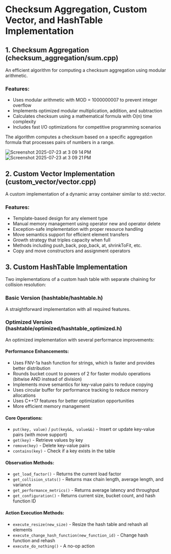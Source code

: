 # Checksum Aggregation, Custom Vector, and HashTable Implementation

## 1. Checksum Aggregation (checksum_aggregation/sum.cpp)

An efficient algorithm for computing a checksum aggregation using modular arithmetic.

### Features:
- Uses modular arithmetic with MOD = 1000000007 to prevent integer overflow
- Implements optimized modular multiplication, addition, and subtraction
- Calculates checksum using a mathematical formula with O(n) time complexity
- Includes fast I/O optimizations for competitive programming scenarios

The algorithm computes a checksum based on a specific aggregation formula that processes pairs of numbers in a range.

![Screenshot 2025-07-23 at 3 09 14 PM](https://github.com/user-attachments/assets/88602635-0d0b-41a5-857f-4be98d948f80)
![Screenshot 2025-07-23 at 3 09 21 PM](https://github.com/user-attachments/assets/9cc193b0-8fee-40c0-9f37-554786861fcd)

## 2. Custom Vector Implementation (custom_vector/vector.cpp)

A custom implementation of a dynamic array container similar to std::vector.

### Features:
- Template-based design for any element type
- Manual memory management using operator new and operator delete
- Exception-safe implementation with proper resource handling
- Move semantics support for efficient element transfers
- Growth strategy that triples capacity when full
- Methods including push_back, pop_back, at, shrinkToFit, etc.
- Copy and move constructors and assignment operators

## 3. Custom HashTable Implementation

Two implementations of a custom hash table with separate chaining for collision resolution:

### Basic Version (hashtable/hashtable.h)

A straightforward implementation with all required features.

### Optimized Version (hashtable/optimized/hashtable_optimized.h)

An optimized implementation with several performance improvements:

#### Performance Enhancements:
- Uses FNV-1a hash function for strings, which is faster and provides better distribution
- Rounds bucket count to powers of 2 for faster modulo operations (bitwise AND instead of division)
- Implements move semantics for key-value pairs to reduce copying
- Uses circular buffer for performance tracking to reduce memory allocations
- Uses C++17 features for better optimization opportunities
- More efficient memory management

#### Core Operations:
- `put(key, value)` / `put(key&&, value&&)` - Insert or update key-value pairs (with move support)
- `get(key)` - Retrieve values by key
- `remove(key)` - Delete key-value pairs
- `contains(key)` - Check if a key exists in the table

#### Observation Methods:
- `get_load_factor()` - Returns the current load factor
- `get_collision_stats()` - Returns max chain length, average length, and variance
- `get_performance_metrics()` - Returns average latency and throughput
- `get_configuration()` - Returns current size, bucket count, and hash function ID

#### Action Execution Methods:
- `execute_resize(new_size)` - Resize the hash table and rehash all elements
- `execute_change_hash_function(new_function_id)` - Change hash function and rehash
- `execute_do_nothing()` - A no-op action
